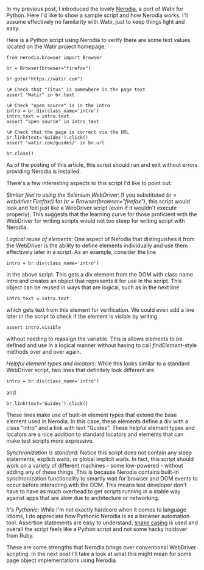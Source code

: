 In my previous post, I introduced the lovely [Nerodia](http://simplythetest.tumblr.com/post/177455969240/introducing-nerodia-part-1-what-is-nerodia), a port of Watir for Python. Here I'd like to show a sample script and how Nerodia works. I'll assume effectively no familarity with Watir, just to keep things light and easy. 

Here is a Python script using Nerodia to verify there are some text values located on the Watir project homepage:

    from nerodia.browser import Browser
    
    br = Browser(browser="firefox")
    
    br.goto("https://watir.com")
    
    \# Check that "Titus" is somewhere in the page text
    assert "Watir" in br.text
    
    \# Check "open source" is in the intro
    intro = br.div(class_name='intro')
    intro_text = intro.text
    assert "open source" in intro_text
    
    \# Check that the page is correct via the URL
    br.link(text='Guides').click()
    assert 'watir.com/guides/' in br.url
    
    br.close()

As of the posting of this article, this script should run and exit without errors providing Nerodia is installed. 

There's a few interesting aspects to this script I'd like to point out: 

*Similar feel to using the Selenium WebDriver*: If you substituted *br = webdriver.Firefox()* for *br = Browser(browser="firefox")*, this script would look and feel just like a WebDriver script (even if it wouldn't execute properly). This suggests that the learning curve for those proficient with the WebDriver for writing scripts would not too steep for writing script with Nerodia.

*Logical reuse of elements*: One aspect of Nerodia that distinguishes it from the WebDriver is the ability to define elements individually and use them effectively later in a script. As an example, consider the line

    intro = br.div(class_name='intro')

in the above script. This gets a div element from the DOM with class name *intro* and creates an object that represents it for use in the script. This object can be reused in ways that are logical, such as in the next line

    intro_text = intro.text

which gets text from this element for verification. We could even add a line later in the script to check if the element is visible by writing

    assert intro.visible

without needing to reassign the variable. This is allows elements to be defined and use in a logical manner without having to call *findElement*-style methods over and over again.

*Helpful element types and locators*: While this looks similar to a standard WebDriver script, two lines that definitely look different are

    intro = br.div(class_name='intro')

and 

    br.link(text='Guides').click()

These lines make use of built-in element types that extend the base element used in Nerodia. In this case, these elements define a div with a class "intro" and a link with text "Guides". These helpful element types and locators are a nice addition to standard locators and elements that can make test scripts more expressive.

*Synchronization is standard*: Notice this script does not contain any sleep statements, explicit waits, or global implicit waits. In fact, this script should work on a variety of different machines - some low-powered - without adding any of these things. This is because Nerodia contains built-in synchronization functionality to smartly wait for browser and DOM events to occur before interacting with the DOM. This means test developer don't have to have as much overhead to get scripts running in a stable way against apps that are slow due to architecture or networking.

*It's Pythonic*: While I'm not exactly hardcore when it comes to language idioms, I do appreciate how Pythonic Nerodia is as a browser automation tool. Assertion statements are easy to understand, [snake casing](https://en.wikipedia.org/wiki/Snake_case) is used and overall the script feels like a Python script and not some hacky holdover from Ruby.

These are some strengths that Nerodia brings over conventional WebDriver scripting. In the next post I'll take a look at what this might mean for some page object implementations using Nerodia.